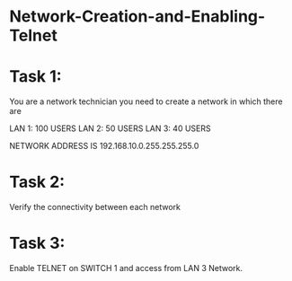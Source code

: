 # Network-Creation-and-Enabling-Telnet

# Task 1:
You are a network technician you need to create a network in which there are

LAN 1: 100 USERS
LAN 2: 50 USERS
LAN 3: 40 USERS

NETWORK ADDRESS IS 192.168.10.0.255.255.255.0

# Task 2:
Verify the connectivity between each network

# Task 3:
Enable TELNET on SWITCH 1 and access from LAN 3 Network.
